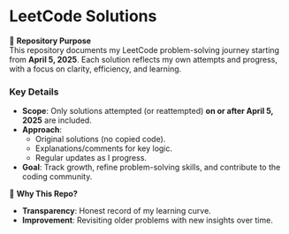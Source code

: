 # LeetCode Solutions  

📌 **Repository Purpose**  
This repository documents my LeetCode problem-solving journey starting from **April 5, 2025**. Each solution reflects my own attempts and progress, with a focus on clarity, efficiency, and learning.  

### **Key Details**  
- **Scope**: Only solutions attempted (or reattempted) **on or after April 5, 2025** are included.  
- **Approach**:  
  - Original solutions (no copied code).  
  - Explanations/comments for key logic.  
  - Regular updates as I progress.  
- **Goal**: Track growth, refine problem-solving skills, and contribute to the coding community.  

🚀 **Why This Repo?**  
- **Transparency**: Honest record of my learning curve.  
- **Improvement**: Revisiting older problems with new insights over time.  


